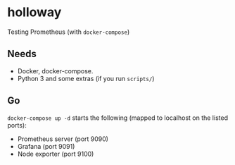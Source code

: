 # holloway

Testing Prometheus (with `docker-compose`)

## Needs

- Docker, docker-compose.
- Python 3 and some extras (if you run `scripts/`)

## Go

`docker-compose up -d` starts the following (mapped to localhost on the listed ports):

- Prometheus server (port 9090)
- Grafana (port 9091)
- Node exporter (port 9100)
